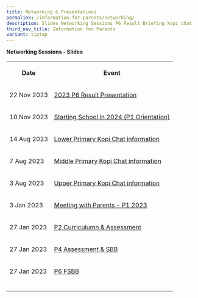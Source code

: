 ```yaml
---
title: Networking & Presentations
permalink: /information-for-parents/networking/
description: Slides Networking Sessions P6 Result Briefing kopi chat
third_nav_title: Information for Parents
variant: tiptap
---
```

<p><strong>Networking Sessions - Slides</strong>
</p>
<table>
<tbody>
<tr>
<th rowspan="1" colspan="1">
<p>Date</p>
</th>
<th rowspan="1" colspan="1">
<p>Event</p>
</th>
</tr>
<tr>
<td rowspan="1" colspan="1">
<p>22 Nov 2023</p>
</td>
<td rowspan="1" colspan="1">
<p><a href="/files/Comms_Networking/briefing_to_parents_on_psle_results__nov_2023.pdf" rel="noopener" target="_blank">2023 P6 Result Presentation</a>
</p>
</td>
</tr>
<tr>
<td rowspan="1" colspan="1">
<p>10 Nov 2023</p>
</td>
<td rowspan="1" colspan="1">
<p><a href="/files/Comms_Networking/p1_starting_school_in_2024_14nov.pdf" rel="noopener" target="_blank">Starting School in 2024 (P1 Orientation)</a>
</p>
</td>
</tr>
<tr>
<td rowspan="1" colspan="1">
<p>14 Aug 2023</p>
</td>
<td rowspan="1" colspan="1">
<p><a href="/files/Comms_Networking/2023 kopi chat lower pri_web.pdf" rel="noopener" target="_blank">Lower Primary Kopi Chat information</a>
</p>
</td>
</tr>
<tr>
<td rowspan="1" colspan="1">
<p>7 Aug 2023</p>
</td>
<td rowspan="1" colspan="1">
<p><a href="/files/Comms_Networking/2023 kopi chat mp - final for web.pdf" rel="noopener" target="_blank">Middle Primary Kopi Chat information</a>
</p>
</td>
</tr>
<tr>
<td rowspan="1" colspan="1">
<p>3 Aug 2023</p>
</td>
<td rowspan="1" colspan="1">
<p><a href="/files/Comms_Networking/2023 kopi chat - up_final v2_web.pdf" rel="noopener" target="_blank">Upper Primary Kopi Chat information</a>
</p>
</td>
</tr>
<tr>
<td rowspan="1" colspan="1">
<p>3 Jan 2023</p>
</td>
<td rowspan="1" colspan="1">
<p><a href="/files/Comms_Networking/Briefing slides for P1 Parents_P1 Day1.pdf" rel="noopener" target="_blank">Meeting with Parents - P1 2023</a>
</p>
</td>
</tr>
<tr>
<td rowspan="1" colspan="1">
<p>27 Jan 2023</p>
</td>
<td rowspan="1" colspan="1">
<p><a href="/files/Comms_Networking/2023 Networking - P2 Curr &amp; Assessment (Web).pdf" rel="noopener" target="_blank">P2 Curriculumn &amp; Assessment</a>
</p>
</td>
</tr>
<tr>
<td rowspan="1" colspan="1">
<p>27 Jan 2023</p>
</td>
<td rowspan="1" colspan="1">
<p><a href="/files/Comms_Networking/2023 Networking - P4 Assessment &amp; SBB (Web).pdf" rel="noopener" target="_blank">P4 Assessment &amp; SBB</a>
</p>
</td>
</tr>
<tr>
<td rowspan="1" colspan="1">
<p>27 Jan 2023</p>
</td>
<td rowspan="1" colspan="1">
<p><a href="/files/Comms_Networking/2023 Networking - P6 FSBB (Web).pdf" rel="noopener" target="_blank">P6 FSBB</a>
</p>
</td>
</tr>
<tr>
<td rowspan="1" colspan="1">
<p></p>
</td>
<td rowspan="1" colspan="1">
<p></p>
</td>
</tr>
</tbody>
</table>
<p></p>